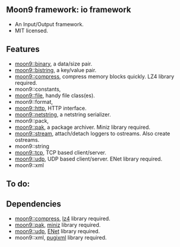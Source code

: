 ## Moon9 framework: io framework
- An Input/Output framework.
- MIT licensed.

## Features
- [moon9::binary](https://github.com/r-lyeh/moon9/tree/master/src/moon9/io/binary), a data/size pair.
- [moon9::bistring](https://github.com/r-lyeh/moon9/tree/master/src/moon9/io/bistring), a key/value pair.
- [moon9::compress](https://github.com/r-lyeh/moon9/tree/master/src/moon9/io/compress), compress memory blocks quickly. LZ4 library required.
- moon9::constants,
- [moon9::file](https://github.com/r-lyeh/moon9/tree/master/src/moon9/io/file), handy file class(es).
- moon9::format,
- [moon9::http](https://github.com/r-lyeh/moon9/tree/master/src/moon9/io/http), HTTP interface.
- [moon9::netstring](https://github.com/r-lyeh/moon9/tree/master/src/moon9/io/netstring), a netstring serializer.
- moon9::pack,
- [moon9::pak](https://github.com/r-lyeh/moon9/tree/master/src/moon9/io/pak), a package archiver. Miniz library required.
- [moon9::stream](https://github.com/r-lyeh/moon9/tree/master/src/moon9/io/stream), attach/detach loggers to ostreams. Also create ostreams.
- moon9::string
- [moon9::tcp](https://github.com/r-lyeh/moon9/tree/master/src/moon9/io/tcp), TCP based client/server.
- [moon9::udp](https://github.com/r-lyeh/moon9/tree/master/src/moon9/io/udp), UDP based client/server. ENet library required.
- moon9::xml

## To do:

## Dependencies
- [moon9::compress](https://github.com/r-lyeh/moon9/tree/master/src/moon9/io/compress), [lz4](https://github.com/r-lyeh/moon9/tree/master/deps/io/lz4) library required.
- [moon9::pak](https://github.com/r-lyeh/moon9/tree/master/src/moon9/io/pak), [miniz](https://github.com/r-lyeh/moon9/tree/master/deps/io/miniz) library required.
- [moon9::udp](https://github.com/r-lyeh/moon9/tree/master/src/moon9/io/udp), [ENet](https://github.com/r-lyeh/moon9/tree/master/deps/io/enet) library required.
- moon9::xml, [pugixml](https://github.com/r-lyeh/moon9/tree/master/deps/io/pugixml) library required.
